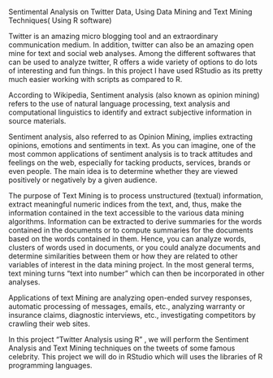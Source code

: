 Sentimental Analysis on Twitter Data, Using Data Mining and Text Mining Techniques( Using R software)

Twitter is an amazing micro blogging tool and an extraordinary communication medium. In addition, twitter can also be an amazing open mine for text and social web analyses. Among the different softwares that can be used to analyze twitter, R offers a wide variety of options to do lots of interesting and fun things. In this project I have used RStudio as its pretty much easier working with scripts as compared to R.

According to Wikipedia, Sentiment analysis (also known as opinion mining) refers to the use of natural language processing, text analysis and computational linguistics to identify and extract subjective information in source materials.

Sentiment analysis, also referred to as Opinion Mining, implies extracting opinions, emotions and sentiments in text. As you can imagine, one of the most common applications of sentiment analysis is to track attitudes and feelings on the web, especially for tacking products, services, brands or even people. The main idea is to determine whether they are viewed positively or negatively by a given audience.

The purpose of Text Mining is to process unstructured (textual) information, extract meaningful numeric indices from the text, and, thus, make the information contained in the text accessible to the various data mining algorithms. Information can be extracted to derive summaries for the words contained in the documents or to compute summaries for the documents based on the words contained in them. Hence, you can analyze words, clusters of words used in documents, or you could analyze documents and determine similarities between them or how they are related to other variables of interest in the data mining project. In the most general terms, text mining turns “text into number” which can then be incorporated in other analyses.

Applications of text Mining are analyzing open-ended survey responses, automatic processing of messages, emails, etc., analyzing warranty or insurance claims, diagnostic interviews, etc., investigating competitors by crawling their web sites.

In this project “Twitter Analysis using R” , we will perform the Sentiment Analysis and Text Mining techniques on the tweets of some famous celebrity. This project we will do in RStudio which will uses the libraries of R programming languages.
